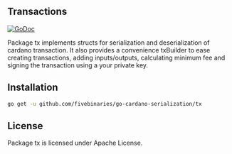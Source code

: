 ## Transactions
[![GoDoc](https://godoc.org/github.com/fivebinaries/go-cardano-serialization/tx?status.svg)](https://godoc.org/github.com/fivebinaries/go-cardano-serialization/tx)

Package tx implements structs for serialization and deserialization of cardano transaction. It also provides a convenience txBuilder to ease creating transactions, adding inputs/outputs, calculating minimum fee and signing the transaction using a your private key.

## Installation

```bash
go get -u github.com/fivebinaries/go-cardano-serialization/tx
```

## License

Package tx is licensed under Apache License.